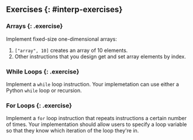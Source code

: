 ## Exercises {: #interp-exercises}

### Arrays {: .exercise}

Implement fixed-size one-dimensional arrays:

1.  `["array", 10]` creates an array of 10 elements.
2.  Other instructions that you design get and set array elements by index.

### While Loops {: .exercise}

Implement a `while` loop instruction.
Your implemetation can use either a Python `while` loop or recursion.

### For Loops {: .exercise}

Implement a `for` loop instruction that repeats instructions a certain number of times.
Your implementation should allow users to specify a loop variable
so that they know which iteration of the loop they're in.
